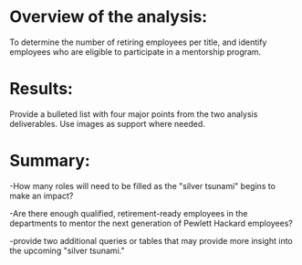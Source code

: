 # Overview of the analysis:
To determine the number of retiring employees per title, and identify employees who are eligible to participate in a mentorship program. 

# Results: 
Provide a bulleted list with four major points from the two analysis deliverables. Use images as support where needed.

# Summary: 


-How many roles will need to be filled as the "silver tsunami" begins to make an impact?

-Are there enough qualified, retirement-ready employees in the departments to mentor the next generation of Pewlett Hackard employees?

-provide two additional queries or tables that may provide more insight into the upcoming "silver tsunami."